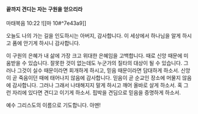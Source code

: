 #### 끝까지 견디는 자는 구원을 얻으리라

마태복음 10:22
![[마 10#^7e43a9]]

오늘도 나의 가는 길을 인도하시는 아버지, 감사합니다. 이 세상에서 하나님을 알게 하시고 품에 안기게 하시니 감사합니다. 

이 구원의 은혜가 내 삶에 가장 크고 위대한 은혜임을 고백합니다. 때로 신앙 때문에 미움받을 수 있습니다.
잘못한 것이 없는데도 누군가의 질타의 대상이 될 수 있습니다. 그러나 그것이 실수 때문이라면 회개하게 하시고, 믿음 때문이라면 담대하게 하소서.
신앙이 곧 죽음이던 때에 태어나지 않음에 감사합니다. 믿음이 곧 순교인 장소에 머물지 않음에 감사합니다. 그러나 그래서 나태해지지 말게 하시고 깨어 올바로 살게 하소서. 혹 그런 자리에 있다면 견디고 이기게 하소서. 핍박을 견딤으로 믿음을 증명하게 하소서.

예수 그리스도의 이름으로 기도합니다. 아멘!